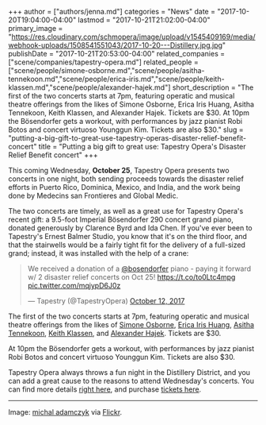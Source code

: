 +++
author = ["authors/jenna.md"]
categories = "News"
date = "2017-10-20T19:04:00-04:00"
lastmod = "2017-10-21T21:02:00-04:00"
primary_image = "https://res.cloudinary.com/schmopera/image/upload/v1545409169/media/webhook-uploads/1508541551043/2017-10-20---Distillery.jpg.jpg"
publishDate = "2017-10-21T20:53:00-04:00"
related_companies = ["scene/companies/tapestry-opera.md"]
related_people = ["scene/people/simone-osborne.md","scene/people/asitha-tennekoon.md","scene/people/erica-iris.md","scene/people/keith-klassen.md","scene/people/alexander-hajek.md"]
short_description = "The first of the two concerts starts at 7pm, featuring operatic and musical theatre offerings from the likes of Simone Osborne, Erica Iris Huang, Asitha Tennekoon, Keith Klassen, and Alexander Hajek. Tickets are $30. At 10pm the Bösendorfer gets a workout, with performances by jazz pianist Robi Botos and concert virtuoso Younggun Kim. Tickets are also $30."
slug = "putting-a-big-gift-to-great-use-tapestry-operas-disaster-relief-benefit-concert"
title = "Putting a big gift to great use: Tapestry Opera&#039;s Disaster Relief Benefit concert"
+++

This coming Wednesday, **October 25**, Tapestry Opera presents two concerts in one night, both sending proceeds towards the disaster relief efforts in Puerto Rico, Dominica, Mexico, and India, and the work being done by Medecins san Frontieres and Global Medic.

The two concerts are timely, as well as a great use for Tapestry Opera's recent gift: a 9.5-foot Imperial Bösendorfer 290 concert grand piano, donated generously by Clarence Byrd and Ida Chen. If you've ever been to Tapestry's Ernest Balmer Studio, you know that it's on the third floor, and that the stairwells would be a fairly tight fit for the delivery of a full-sized grand; instead, it was installed with the help of a crane:

<blockquote class="twitter-tweet" data-lang="en"><p lang="en" dir="ltr">We received a donation of a <a href="https://twitter.com/bosendorfer?ref_src=twsrc%5Etfw">@bosendorfer</a> piano - paying it forward w/ 2 disaster relief concerts on Oct 25! <a href="https://t.co/to0Ltc4mpg">https://t.co/to0Ltc4mpg</a> <a href="https://t.co/mqjypD6J0z">pic.twitter.com/mqjypD6J0z</a></p>&mdash; Tapestry (@TapestryOpera) <a href="https://twitter.com/TapestryOpera/status/918584965377548290?ref_src=twsrc%5Etfw">October 12, 2017</a></blockquote>
<script async src="//platform.twitter.com/widgets.js" charset="utf-8"></script>

The first of the two concerts starts at 7pm, featuring operatic and musical theatre offerings from the likes of [Simone Osborne](/scene/people/simone-osborne/), [Erica Iris Huang](/scene/people/erica-iris/), [Asitha Tennekoon](/scene/people/asitha-tennekoon/), [Keith Klassen](/scene/people/keith-klassen/), and [Alexander Hajek](/scene/people/alexander-hajek/). Tickets are $30.

At 10pm the Bösendorfer gets a workout, with performances by jazz pianist Robi Botos and concert virtuoso Younggun Kim. Tickets are also $30.

Tapestry Opera always throws a fun night in the Distillery District, and you can add a great cause to the reasons to attend Wednesday's concerts. You can find more details [right here](https://tapestryopera.com/tapestry-opera-receives-gift-of-225000-bosendorfer-piano-pays-it-forward-with-disaster-relief-concert-on-october-25/), and purchase [tickets here](https://tapestryopera.yapsody.com/event/index/162726/opera-for-disaster-relief).
***
Image: [michal adamczyk](https://www.flickr.com/photos/koczkodan/35686823500/in/photolist-Wnwijm-gYW8C4-ZcHfX3-i3UwHe-aifxbh-YenrGX-VxdV9N-9yq5S6-neahXz-7nER4d-ppvyt1-tNysJ-bkc9cm-TzBoD2-UyLLxc-fzT87v-8wyADj-rDewbi-ffyNGz-neahYX-hLLg6-7nAZgB-fA8Gj7-hLKUe-eJ5B8Y-6fR7D3-fPNtBk-2Q61X-5ANM3L-9zMy1v-neai6S-hLKMJ-neajBb-7nATZ4-ne9iD-8my6mv-neazy-hmM9jG-XcQ3Ky-ngcHtr-i3Ux8x-ngcJue-ngd8rp-7QrT1b-neaiAP-6UNMMz-neajPq-cq3sWy-ngd5JR-ngcHY4) via [Flickr](https://creativecommons.org/licenses/by/2.0/legalcode).
